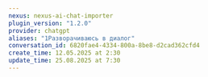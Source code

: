```yaml
---
nexus: nexus-ai-chat-importer
plugin_version: "1.2.0"
provider: chatgpt
aliases: "1Разворачиваюсь в диалог"
conversation_id: 6820fae4-4334-800a-8be8-d2cad362cfd4
create_time: 12.05.2025 at 2:30
update_time: 25.08.2025 at 7:30
---
```

